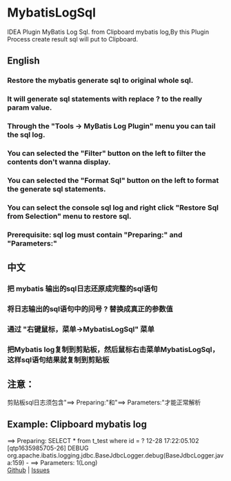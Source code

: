 # MybatisLogSql
IDEA Plugin MyBatis Log Sql.       from Clipboard mybatis log,By this Plugin Process  create result sql will put to Clipboard.

## English
### Restore the mybatis generate sql to original whole sql.
### It will generate sql statements with replace ? to the really param value.
### Through the "Tools -> MyBatis Log Plugin" menu you can tail the sql log.
### You can selected the "Filter" button on the left to filter the contents don't wanna display.
### You can selected the "Format Sql" button on the left to format the generate sql statements.
### You can select the console sql log and right click "Restore Sql from Selection" menu to restore sql.
### Prerequisite: sql log must contain "Preparing:" and "Parameters:"
## 中文
### 把 mybatis 输出的sql日志还原成完整的sql语句
### 将日志输出的sql语句中的问号 ? 替换成真正的参数值
### 通过 "右键鼠标，菜单->MybatisLogSql" 菜单
### 把Mybatis log复制到剪贴板，然后鼠标右击菜单MybatisLogSql，这样sql语句结果就复制到剪贴板
## 注意：
剪贴板sql日志须包含"==>  Preparing:"和"==> Parameters:"才能正常解析
## Example: Clipboard mybatis log
==>  Preparing: SELECT * from t_test where id = ?
12-28 17:22:05.102 [qtp1635985705-26] DEBUG org.apache.ibatis.logging.jdbc.BaseJdbcLogger.debug(BaseJdbcLogger.java:159) - ==> Parameters: 1(Long)
      <br/>
      <a href="https://github.com/lyg123/MybatisLogSql">Github</a> | <a href="https://github.com/lyg123/MybatisLogSql/issues">Issues</a>
       <br/>
